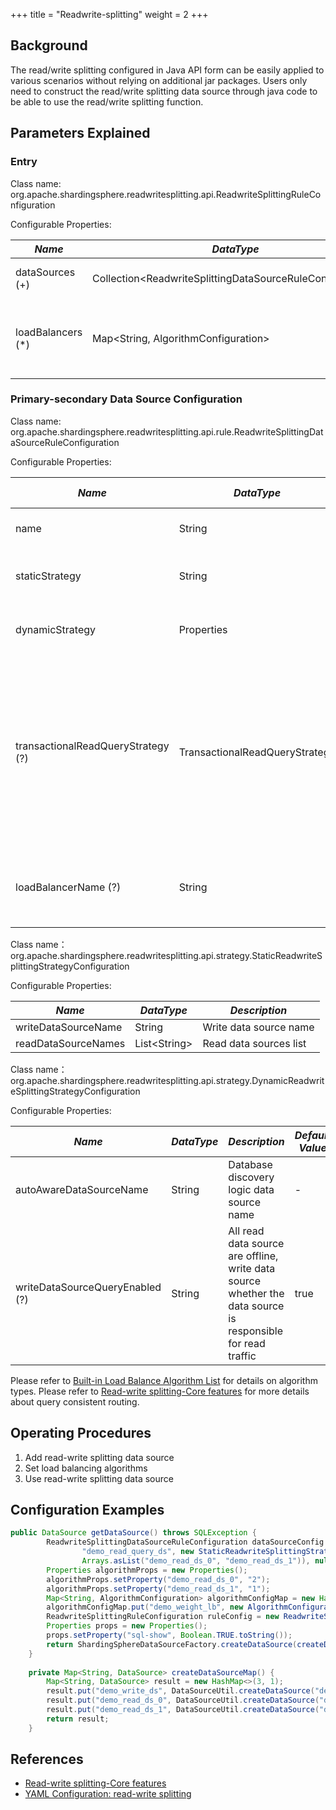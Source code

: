 +++
title = "Readwrite-splitting"
weight = 2
+++

## Background

The read/write splitting configured in Java API form can be easily applied to various scenarios without relying on additional jar packages. Users only need to construct the read/write splitting data source through java code to be able to use the read/write splitting function.

## Parameters Explained

### Entry

Class name: org.apache.shardingsphere.readwritesplitting.api.ReadwriteSplittingRuleConfiguration

Configurable Properties:

| *Name*            | *DataType*                                                  | *Description*                                                          |
|-------------------|-------------------------------------------------------------|------------------------------------------------------------------------|
| dataSources (+)   | Collection\<ReadwriteSplittingDataSourceRuleConfiguration\> | Data sources of write and reads                                        |
| loadBalancers (*) | Map\<String, AlgorithmConfiguration\>                       | Load balance algorithm name and configurations of replica data sources |

### Primary-secondary Data Source Configuration

Class name: org.apache.shardingsphere.readwritesplitting.api.rule.ReadwriteSplittingDataSourceRuleConfiguration

Configurable Properties:

| *Name*                             | *DataType*                     | *Description*                                                                                                                                          | *Default Value*                    |
|------------------------------------|--------------------------------|--------------------------------------------------------------------------------------------------------------------------------------------------------|------------------------------------|
| name                               | String                         | Readwrite-splitting data source name                                                                                                                   | -                                  |
| staticStrategy                     | String                         | Static Readwrite-splitting configuration                                                                                                               | -                                  |
| dynamicStrategy                    | Properties                     | Dynamic Readwrite-splitting configuration                                                                                                              | -                                  |
| transactionalReadQueryStrategy (?) | TransactionalReadQueryStrategy | Routing strategy for read query within a transaction, values include: PRIMARY (to primary), FIXED (to fixed data source), DYNAMIC (to any data source) | DYNAMIC                            |
| loadBalancerName (?)               | String                         | Load balance algorithm name of replica sources                                                                                                         | Round robin load balance algorithm |

Class name：org.apache.shardingsphere.readwritesplitting.api.strategy.StaticReadwriteSplittingStrategyConfiguration

Configurable Properties:

| *Name*              | *DataType*     | *Description*          |
|---------------------|----------------|------------------------|
| writeDataSourceName | String         | Write data source name |
| readDataSourceNames | List\<String\> | Read data sources list |

Class name：org.apache.shardingsphere.readwritesplitting.api.strategy.DynamicReadwriteSplittingStrategyConfiguration

Configurable Properties:

| *Name*                          | *DataType* | *Description*                                                                                               | *Default Value* |
|---------------------------------|------------|-------------------------------------------------------------------------------------------------------------|-----------------|
| autoAwareDataSourceName         | String     | Database discovery logic data source name                                                                   | -               |
| writeDataSourceQueryEnabled (?) | String     | All read data source are offline, write data source whether the data source is responsible for read traffic | true            |

Please refer to [Built-in Load Balance Algorithm List](/en/user-manual/common-config/builtin-algorithm/load-balance) for details on algorithm types.
Please refer to [Read-write splitting-Core features](/en/features/readwrite-splitting/) for more details about query consistent routing.

## Operating Procedures

1. Add read-write splitting data source
1. Set load balancing algorithms
1. Use read-write splitting data source 
   
## Configuration Examples

```java
public DataSource getDataSource() throws SQLException {
        ReadwriteSplittingDataSourceRuleConfiguration dataSourceConfig = new ReadwriteSplittingDataSourceRuleConfiguration(
                "demo_read_query_ds", new StaticReadwriteSplittingStrategyConfiguration("demo_write_ds",
                Arrays.asList("demo_read_ds_0", "demo_read_ds_1")), null,"demo_weight_lb");
        Properties algorithmProps = new Properties();
        algorithmProps.setProperty("demo_read_ds_0", "2");
        algorithmProps.setProperty("demo_read_ds_1", "1");
        Map<String, AlgorithmConfiguration> algorithmConfigMap = new HashMap<>(1);
        algorithmConfigMap.put("demo_weight_lb", new AlgorithmConfiguration("WEIGHT", algorithmProps));
        ReadwriteSplittingRuleConfiguration ruleConfig = new ReadwriteSplittingRuleConfiguration(Collections.singleton(dataSourceConfig), algorithmConfigMap);
        Properties props = new Properties();
        props.setProperty("sql-show", Boolean.TRUE.toString());
        return ShardingSphereDataSourceFactory.createDataSource(createDataSourceMap(), Collections.singleton(ruleConfig), props);
    }
    
    private Map<String, DataSource> createDataSourceMap() {
        Map<String, DataSource> result = new HashMap<>(3, 1);
        result.put("demo_write_ds", DataSourceUtil.createDataSource("demo_write_ds"));
        result.put("demo_read_ds_0", DataSourceUtil.createDataSource("demo_read_ds_0"));
        result.put("demo_read_ds_1", DataSourceUtil.createDataSource("demo_read_ds_1"));
        return result;
    }
```

## References

- [Read-write splitting-Core features](/en/features/readwrite-splitting/)
- [YAML Configuration: read-write splitting](/en/user-manual/shardingsphere-jdbc/yaml-config/rules/readwrite-splitting/)
